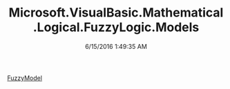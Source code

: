 ﻿---
title: Microsoft.VisualBasic.Mathematical.Logical.FuzzyLogic.Models
date: 6/15/2016 1:49:35 AM
---

[FuzzyModel](T-Microsoft.VisualBasic.Mathematical.Logical.FuzzyLogic.Models.FuzzyModel.html)
